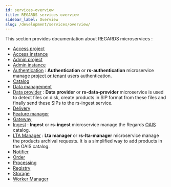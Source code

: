 ```yaml
---
id: services-overview
title: REGARDS services overview
sidebar_label: Overview
slug: /development/services/overview/
---
```


This section provides documentation about REGARDS microservices :

- [Access project](../backend/regards/access/access.md)
- [Access instance](../backend/regards/access/access.md)
- [Admin project](../backend/regards/admin/admin.md)
- [Admin instance](../backend/regards/admin-instance/overview.md)
- [Authentication](authentication/authentication-overview.md) : **Authentication** or **rs-authentication** microservice manage
  [project or tenant](../concepts/03-multitenant.md) users authentication.
- [Catalog](../backend/regards/catalog/catalog.md)
- [Data management](../backend/regards/dam/dam.md)
- [Data provider](dataprovider/dataprovider-overview.md) : **Data provider** or **rs-data-provider** microservice is used to detect files on disk,
  create products in SIP format from these files and finally send these SIPs to the rs-ingest service.
- [Delivery](delivery/delivery-overview.md)
- [Feature manager](../backend/regards/fem/fem.md)
- [Gateway](../backend/regards/gateway/overview.md)
- [Ingest](ingest/overview.md) : **Ingest** or **rs-ingest** microservice manage the
  Regards [OAIS](../appendices/01-oais.md) catalog.
- [LTA Manager](lta-manager/lta-manager.md) : **Lta manager** or **rs-lta-manager** microservice manage the products archival requests. 
  It is a simplified way to add products in the OAIS catalog.
- [Notifier](../backend/regards/notifier/notifier.md)
- [Order](../backend/regards/order/order.md)
- [Processing](../backend/regards/processing/processing.md)
- [Registry](../backend/regards/registry/overview.md)
- [Storage](../backend/regards/storage/storage.md)
- [Worker Manager](../backend/regards/worker-manager/storage.md)